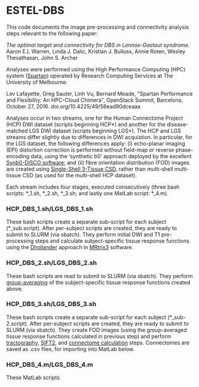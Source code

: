 # ESTEL-DBS

This code documents the image pre-processing and connectivity analysis steps relevant to the following paper:

_The optimal target and connectivity for DBS in Lennox-Gastaut syndrome._
Aaron E.L Warren, Linda J. Dalic, Kristian J. Bulluss, Annie Roten, Wesley Thevathasan, John S. Archer

Analyses were performed using the High Performance Computing (HPC) system ([Spartan](https://dashboard.hpc.unimelb.edu.au)) operated by Research Computing Services at The University of Melbourne:

Lev Lafayette, Greg Sauter, Linh Vu, Bernard Meade, "Spartan Performance and Flexibility: An HPC-Cloud Chimera", OpenStack Summit, Barcelona, October 27, 2016. doi.org/10.4225/49/58ead90dceaaa

Analyses occur in two streams, one for the Human Connectome Project (HCP) DWI dataset (scripts beginning HCP*) and another for the disease-matched LGS DWI dataset (scripts beginning LGS*). The HCP and LGS streams differ slightly due to differences in DWI acquistion. In particular, for the LGS dataset, the following differences apply: (i) echo-planar imaging (EPI) distortion correction is performed without field-map or reverse phase-encoding data, using the ‘synthetic b0’ approach deployed by the excellent [Synb0-DISCO software](https://github.com/MASILab/Synb0-DISCO); and (ii) fibre orientation distribution (FOD) images are created using [Single-Shell 3-Tissue CSD](https://3tissue.github.io), rather than multi-shell multi-tissue CSD (as used for the multi-shell HCP dataset). 

Each stream includes four stages, executed consecutively (three bash scripts: *_1.sh, *_2.sh, *_3.sh; and lastly one MatLab script: *_4.m).

### **HCP_DBS_1.sh/LGS_DBS_1.sh**

These bash scripts create a separate sub-script for each subject (*_sub.script). After per-subject scripts are created, they are ready to submit to SLURM (via sbatch). They perform initial DWI and T1 pre-processing steps and calculate subject-specific tissue response functions using the [Dhollander](https://mrtrix.readthedocs.io/en/latest/reference/commands/dwi2response.html#dwi2response-dhollander) approach in [MRtrix3](https://mrtrix.readthedocs.io/en/latest/index.html) software. 

### **HCP_DBS_2.sh/LGS_DBS_2.sh**

These bash scripts are read to submit to SLURM (via sbatch). They perform [group-averaging](https://mrtrix.readthedocs.io/en/latest/reference/commands/responsemean.html) of the subject-specific tissue response functions created above. 

### **HCP_DBS_3.sh/LGS_DBS_3.sh**

These bash scripts create a separate sub-script for each subject (*_sub-2.script). After per-subject scripts are created, they are ready to submit to SLURM (via sbatch). They create FOD images (using the group-averaged tissue response functions calculated in previous step) and perform [tractography](https://mrtrix.readthedocs.io/en/latest/reference/commands/tckgen.html), [SIFT2](https://mrtrix.readthedocs.io/en/latest/reference/commands/tcksift2.html), and [connectome calculation](https://mrtrix.readthedocs.io/en/latest/reference/commands/tck2connectome.html) steps. Connectomes are saved as .csv files, for importing into MatLab below.

### **HCP_DBS_4.m/LGS_DBS_4.m**

These MatLab scripts

